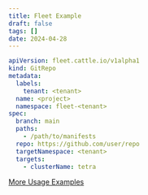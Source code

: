 ```yaml
---
title: Fleet Example
draft: false
tags: []
date: 2024-04-28
---
```


```yaml
apiVersion: fleet.cattle.io/v1alpha1
kind: GitRepo
metadata:
  labels:
    tenant: <tenant>
  name: <project>
  namespace: fleet-<tenant>
spec:
  branch: main
  paths:
    - /path/to/manifests
  repo: https://github.com/user/repo
  targetNamespace: <tenant>
  targets:
    - clusterName: tetra
```

[More Usage Examples](https://www.google.com/search?q=fleet+examples&sourceid=chrome&ie=UTF-8)